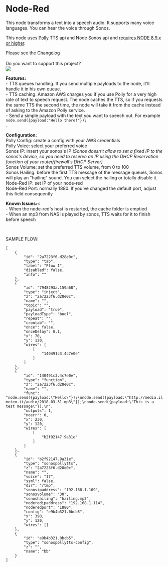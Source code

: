 # Node-Red
<p>
    This node transforms a text into a speech audio. It supports many voice languages. You can hear the voice through Sonos.
</p>
<p>
    This node uses <a href="https://aws.amazon.com/polly/">Polly</a> TTS api and Node Sonos api and <u>requires NODE 8.9.x or higher</u>.
</p>
<p>
    Please see the <a href="https://github.com/Supergiovane/node-red-contrib-sonospollytts/blob/master/CHANGELOG.md">Changelog</a><br/><br/>
    Do you want to support this project?<br/><a href="https://www.paypal.me/techtoday/5"><img src="https://www.paypalobjects.com/webstatic/mktg/logo/pp_cc_mark_37x23.jpg"></a><br/>
</p>
<p>
    <b>Features:</b><br/> 
    - TTS queues handling. If you send multiple payloads to the node, it'll handle it in his own queue.<br/>
    - TTS caching. Amazon AWS charges you if you use Polly for a very high rate of text to speech request. The node caches the TTS, so if you requests the same TTS the second time, the node will take it from the cache instead of asking to the Amazon Polly service.<br/>
    - Send a simple payload with the text you want to speech out. For example <code>node.send({payload:"Hello there!"});</code><br/>.
</p>
<p>
<b>Configuration:</b><br/>
    Polly Config: create a config with your AWS credentials<br/>
    Polly Voice: select your preferred voice<br/>
    Sonos IP: insert your sonos's IP <i>(Sonos
    doesn't allow to set a fixed IP to the sonos's device, so you need to reserve an IP using the DHCP Reservation function of your
    router/firewall's DHCP Server)</i><br/>
    Sonos Volume: set the preferred TTS volume, from 0 to 100<br/>
    Sonos Hailing: before the first TTS message of the message queues, Sonos will play an "hailing" sound. You can select the hailing or totally disable it.<br/>
    Node-Red IP: set IP of your node-red<br/>
    Node-Red Port: normally 1880. If you've changed the default port, adjust this field consequently<br/>
</p>
<p>
    <b>Known Issues:</b><<br/> 
    - When the node-red's host is restarted, the cache folder is emptied<br/>
    - When an mp3 from NAS is played by sonos, TTS waits for it to finish before speech<br/>
</p>

<br/>
<p> SAMPLE FLOW:<br/>
<code>
[
    {
        "id": "2a7223f6.d28e0c",
        "type": "tab",
        "label": "Flow 1",
        "disabled": false,
        "info": ""
    },
    {
        "id": "7948293a.159a68",
        "type": "inject",
        "z": "2a7223f6.d28e0c",
        "name": "",
        "topic": "",
        "payload": "true",
        "payloadType": "bool",
        "repeat": "",
        "crontab": "",
        "once": false,
        "onceDelay": 0.1,
        "x": 70,
        "y": 120,
        "wires": [
            [
                "140491c3.4c7e0e"
            ]
        ]
    },
    {
        "id": "140491c3.4c7e0e",
        "type": "function",
        "z": "2a7223f6.d28e0c",
        "name": "",
        "func": "node.send({payload:\"Hello\"});\nnode.send({payload:\"http://media.ilmeteo.it/audio/2018-03-31.mp3\"});\nnode.send({payload:\"This is a test message\"});\n",
        "outputs": 1,
        "noerr": 0,
        "x": 230,
        "y": 120,
        "wires": [
            [
                "b2f92147.9a31e"
            ]
        ]
    },
    {
        "id": "b2f92147.9a31e",
        "type": "sonospollytts",
        "z": "2a7223f6.d28e0c",
        "name": "",
        "voice": "17",
        "ssml": false,
        "dir": "/tmp",
        "sonosipaddress": "192.168.1.109",
        "sonosvolume": "30",
        "sonoshailing": "hailing.mp3",
        "noderedipaddress": "192.168.1.114",
        "noderedport": "1880",
        "config": "e9b4b321.0bcb5",
        "x": 390,
        "y": 120,
        "wires": []
    },
    {
        "id": "e9b4b321.0bcb5",
        "type": "sonospollytts-config",
        "z": "",
        "name": "bb"
    }
]
</code>
</p>
    
